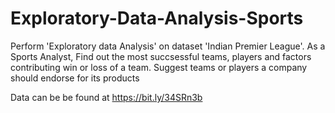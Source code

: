 # Exploratory-Data-Analysis-Sports

Perform 'Exploratory data Analysis' on dataset 'Indian Premier League'. As a Sports Analyst, Find out the most succsessful teams, players and factors contributing win or loss of a team. Suggest teams or players a company should endorse for its products

Data can be be found at https://bit.ly/34SRn3b
